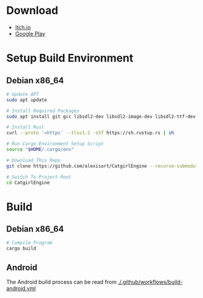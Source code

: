 # Download

* [Itch.io](https://catgirlland.itch.io/catgirl-engine)
* [Google Play](https://play.google.com/store/apps/details?id=land.catgirl.engine)

# Setup Build Environment

## Debian x86_64

```bash
# Update APT
sudo apt update

# Install Required Packages
sudo apt install git gcc libsdl2-dev libsdl2-image-dev libsdl2-ttf-dev

# Install Rust
curl --proto '=https' --tlsv1.2 -sSf https://sh.rustup.rs | sh

# Run Cargo Environment Setup Script
source "$HOME/.cargo/env"

# Download This Repo
git clone https://github.com/alexisart/CatgirlEngine --recurse-submodules

# Switch To Project Root
cd CatgirlEngine
```

# Build

## Debian x86_64

```bash
# Compile Program
cargo build
```

## Android

The Android build process can be read from [./.github/workflows/build-android.yml](.github/workflows/build-android.yml)
